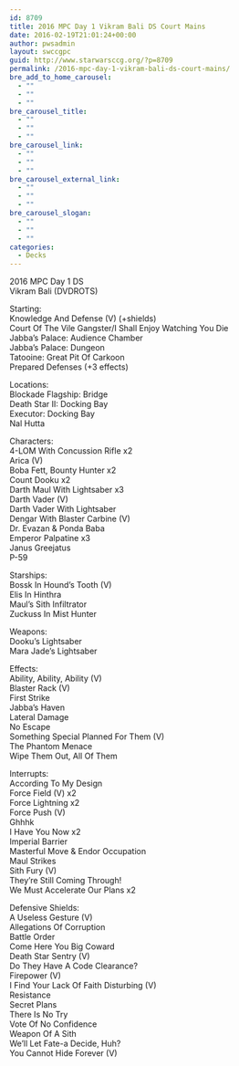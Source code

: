 ```yaml
---
id: 8709
title: 2016 MPC Day 1 Vikram Bali DS Court Mains
date: 2016-02-19T21:01:24+00:00
author: pwsadmin
layout: swccgpc
guid: http://www.starwarsccg.org/?p=8709
permalink: /2016-mpc-day-1-vikram-bali-ds-court-mains/
bre_add_to_home_carousel:
  - ""
  - ""
  - ""
bre_carousel_title:
  - ""
  - ""
  - ""
bre_carousel_link:
  - ""
  - ""
  - ""
bre_carousel_external_link:
  - ""
  - ""
  - ""
bre_carousel_slogan:
  - ""
  - ""
  - ""
categories:
  - Decks
---
```

2016 MPC Day 1 DS  
Vikram Bali (DVDROTS)

Starting:  
Knowledge And Defense (V) (+shields)  
Court Of The Vile Gangster/I Shall Enjoy Watching You Die  
Jabba&#8217;s Palace: Audience Chamber  
Jabba&#8217;s Palace: Dungeon  
Tatooine: Great Pit Of Carkoon  
Prepared Defenses (+3 effects)

Locations:  
Blockade Flagship: Bridge  
Death Star II: Docking Bay  
Executor: Docking Bay  
Nal Hutta

Characters:  
4-LOM With Concussion Rifle x2  
Arica (V)  
Boba Fett, Bounty Hunter x2  
Count Dooku x2  
Darth Maul With Lightsaber x3  
Darth Vader (V)  
Darth Vader With Lightsaber  
Dengar With Blaster Carbine (V)  
Dr. Evazan & Ponda Baba  
Emperor Palpatine x3  
Janus Greejatus  
P-59

Starships:  
Bossk In Hound&#8217;s Tooth (V)  
Elis In Hinthra  
Maul&#8217;s Sith Infiltrator  
Zuckuss In Mist Hunter

Weapons:  
Dooku&#8217;s Lightsaber  
Mara Jade&#8217;s Lightsaber

Effects:  
Ability, Ability, Ability (V)  
Blaster Rack (V)  
First Strike  
Jabba&#8217;s Haven  
Lateral Damage  
No Escape  
Something Special Planned For Them (V)  
The Phantom Menace  
Wipe Them Out, All Of Them

Interrupts:  
According To My Design  
Force Field (V) x2  
Force Lightning x2  
Force Push (V)  
Ghhhk  
I Have You Now x2  
Imperial Barrier  
Masterful Move & Endor Occupation  
Maul Strikes  
Sith Fury (V)  
They&#8217;re Still Coming Through!  
We Must Accelerate Our Plans x2

Defensive Shields:  
A Useless Gesture (V)  
Allegations Of Corruption  
Battle Order  
Come Here You Big Coward  
Death Star Sentry (V)  
Do They Have A Code Clearance?  
Firepower (V)  
I Find Your Lack Of Faith Disturbing (V)  
Resistance  
Secret Plans  
There Is No Try  
Vote Of No Confidence  
Weapon Of A Sith  
We&#8217;ll Let Fate-a Decide, Huh?  
You Cannot Hide Forever (V)